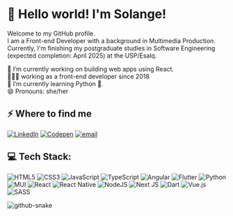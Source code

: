 # 👋 Hello world! I'm Solange!

Welcome to my GitHub profile.  
I am a Front-end Developer with a background in Multimedia Production. Currently, I'm finishing my postgraduate studies in Software Engineering (expected completion: April 2025) at the USP/Esalq.

🔭 I’m currently working on building web apps using React.<br>👨🏼‍💻 working as a front-end developer since 2018<br>🌱 I’m currently learning Python 🐍.<br>😄 Pronouns: she/her<br>

## ⚡️ Where to find me
[![LinkedIn](https://img.shields.io/badge/LinkedIn-%230077B5.svg?logo=linkedin&logoColor=white)](https://linkedin.com/in/solangenalao) [![Codepen](https://img.shields.io/badge/Codepen-000000?logo=codepen&logoColor=white)](https://codepen.io/solangealmn) [![email](https://img.shields.io/badge/Email-D14836?logo=gmail&logoColor=white)](mailto:solangealmn@gmail.com)

## 💻 Tech Stack:
![HTML5](https://img.shields.io/badge/html5-%23E34F26.svg?style=for-the-badge&logo=html5&logoColor=white) ![CSS3](https://img.shields.io/badge/css3-%231572B6.svg?style=for-the-badge&logo=css3&logoColor=white) ![JavaScript](https://img.shields.io/badge/javascript-%23323330.svg?style=for-the-badge&logo=javascript&logoColor=%23F7DF1E) ![TypeScript](https://img.shields.io/badge/typescript-%23007ACC.svg?style=for-the-badge&logo=typescript&logoColor=white) ![Angular](https://img.shields.io/badge/angular-%23DD0031.svg?style=for-the-badge&logo=angular&logoColor=white) ![Flutter](https://img.shields.io/badge/Flutter-%2302569B.svg?style=for-the-badge&logo=Flutter&logoColor=white) ![Python](https://img.shields.io/badge/python-3670A0?style=for-the-badge&logo=python&logoColor=ffdd54) ![MUI](https://img.shields.io/badge/MUI-%230081CB.svg?style=for-the-badge&logo=mui&logoColor=white) ![React](https://img.shields.io/badge/react-%2320232a.svg?style=for-the-badge&logo=react&logoColor=%2361DAFB) ![React Native](https://img.shields.io/badge/react_native-%2320232a.svg?style=for-the-badge&logo=react&logoColor=%2361DAFB) ![NodeJS](https://img.shields.io/badge/node.js-6DA55F?style=for-the-badge&logo=node.js&logoColor=white) ![Next JS](https://img.shields.io/badge/Next-black?style=for-the-badge&logo=next.js&logoColor=white) ![Dart](https://img.shields.io/badge/dart-%230175C2.svg?style=for-the-badge&logo=dart&logoColor=white) ![Vue.js](https://img.shields.io/badge/vue.js-%2335495e.svg?style=for-the-badge&logo=vuedotjs&logoColor=%234FC08D) ![SASS](https://img.shields.io/badge/SASS-hotpink.svg?style=for-the-badge&logo=SASS&logoColor=white)

<picture>
  <source media="(prefers-color-scheme: dark)" srcset="https://raw.githubusercontent.com/solangenalao/solangenalao/output/github-snake-dark.svg" />
  <source media="(prefers-color-scheme: light)" srcset="https://raw.githubusercontent.com/solangenalao/solangenalao/output/github-snake.svg" />
  <img alt="github-snake" src="https://raw.githubusercontent.com/solangenalao/solangenalao/output/github-snake.svg" />
</picture>

<!--

<!--## 📊 GitHub Stats:
![](https://github-readme-stats.vercel.app/api/top-langs/?username=solangenalao&theme=dark&hide_border=true&include_all_commits=false&count_private=true&layout=compact)


[![](https://visitcount.itsvg.in/api?id=solangenalao&icon=0&color=0)](https://visitcount.itsvg.in)

<!-- Proudly created with GPRM ( https://gprm.itsvg.in ) -->

<!--
**solangealmn/solangealmn** is a ✨ _special_ ✨ repository because its `README.md` (this file) appears on your GitHub profile.

Here are some ideas to get you started:

- 👯 I’m looking to collaborate on ...
- 🤔 I’m looking for help with ...
- 💬 Ask me about ...

- ⚡ Fun fact: ...
-->
